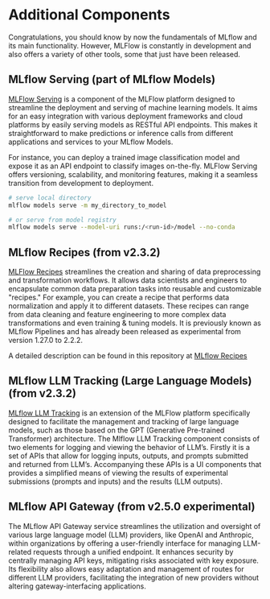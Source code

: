 # Additional Components

Congratulations, you should know by now the fundamentals of MLflow and its main functionality. However, MLFlow is constantly in development and also offers a variety of other tools, some that just have been released.

## MLflow Serving (part of MLflow Models)

[MLFlow Serving](https://mlflow.org/docs/latest/models.html#mlflow-serving) is a component of the MLFlow platform designed to streamline the deployment and serving of machine learning models. It aims for an easy integration with various deployment frameworks and cloud platforms by easily serving models as RESTful API endpoints. This makes it straightforward to make predictions or inference calls from different applications and services to your MLflow Models.

For instance, you can deploy a trained image classification model and expose it as an API endpoint to classify images on-the-fly. MLFlow Serving offers versioning, scalability, and monitoring features, making it a seamless transition from development to deployment.

```bash
# serve local directory
mlflow models serve -m my_directory_to_model 

# or serve from model registry
mlflow models serve --model-uri runs:/<run-id>/model --no-conda
```


## MLflow Recipes  (from v2.3.2)

[MLFlow Recipes](https://mlflow.org/docs/latest/recipes.html) streamlines the creation and sharing of data preprocessing and transformation workflows. It allows data scientists and engineers to encapsulate common data preparation tasks into reusable and customizable "recipes." For example, you can create a recipe that performs data normalization and apply it to different datasets. These recipes can range from data cleaning and feature engineering to more complex data transformations and even training & tuning models. 
It is previously known as MLflow Pipelines and has already been released as experimental from version 1.27.0 to 2.2.2.

A detailed description can be found in this repository at [MLflow Recipes](./MLflow-Recipes.md)


## MLflow LLM Tracking (Large Language Models) (from v2.3.2)

[MLflow LLM Tracking](https://mlflow.org/docs/latest/llm-tracking.html) is an extension of the MLFlow platform specifically designed to facilitate the management and tracking of large language models, such as those based on the GPT (Generative Pre-trained Transformer) architecture. The Mlflow LLM Tracking component consists of two elements for logging and viewing the behavior of LLM’s. Firstly it is a set of APIs that allow for logging inputs, outputs, and prompts submitted and returned from LLM’s. Accompanying these APIs is a UI components that provides a simplified means of viewing the results of experimental submissions (prompts and inputs) and the results (LLM outputs).


## MLflow API Gateway (from v2.5.0 experimental)

The MLflow API Gateway service streamlines the utilization and oversight of various large language model (LLM) providers, like OpenAI and Anthropic, within organizations by offering a user-friendly interface for managing LLM-related requests through a unified endpoint. 
It enhances security by centrally managing API keys, mitigating risks associated with key exposure. Its flexibility also allows easy adaptation and management of routes for different LLM providers, facilitating the integration of new providers without altering gateway-interfacing applications. 
